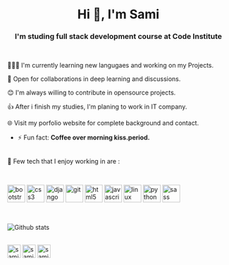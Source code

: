   
<h1 align="center">Hi 👋, I'm Sami</h1>
<h3 align="center">I'm studing full stack development course at Code Institute </h3> <br>


👨🏽‍💻 I'm currently learning new langugaes and working on my Projects.

🤝 Open for collaborations in deep learning and discussions.

😊 I'm always willing to contribute in opensource projects.

👍 After i finish my studies, I'm planing to work in IT company.

🌐 Visit my porfolio website for complete background and contact.

- ⚡ Fun fact: **Coffee over morning kiss.period.**

<br>
🚀 Few tech that I enjoy working in are :

<br><p align="left"><img src="https://devicons.github.io/devicon/devicon.git/icons/bootstrap/bootstrap-plain.svg" alt="bootstrap" width="40" height="40"/> <img src="https://devicons.github.io/devicon/devicon.git/icons/css3/css3-original-wordmark.svg" alt="css3" width="40" height="40"/> <img src="https://devicons.github.io/devicon/devicon.git/icons/django/django-original.svg" alt="django" width="40" height="40"/> <img src="https://www.vectorlogo.zone/logos/git-scm/git-scm-icon.svg" alt="git" width="40" height="40"/> <img src="https://devicons.github.io/devicon/devicon.git/icons/html5/html5-original-wordmark.svg" alt="html5" width="40" height="40"/> <img src="https://devicons.github.io/devicon/devicon.git/icons/javascript/javascript-original.svg" alt="javascript" width="40" height="40"/> <img src="https://devicons.github.io/devicon/devicon.git/icons/linux/linux-original.svg" alt="linux" width="40" height="40"/> <img src="https://devicons.github.io/devicon/devicon.git/icons/python/python-original.svg" alt="python" width="40" height="40"/> <img src="https://devicons.github.io/devicon/devicon.git/icons/sass/sass-original.svg" alt="sass" width="40" height="40"/></p><p align="center"><br>

![Github stats](https://github-readme-stats.vercel.app/api?username=sami-sinnari)<br><br>

<a href="https://twitter.com/samisinnari" target="blank"><img align="center" src="https://cdn.jsdelivr.net/npm/simple-icons@3.0.1/icons/twitter.svg" alt="samisinnari" height="30" width="30" /></a>
<a href="https://linkedin.com/in/sami el sinnari" target="blank"><img align="center" src="https://cdn.jsdelivr.net/npm/simple-icons@3.0.1/icons/linkedin.svg" alt="sami el sinnari" height="30" width="30" /></a>
<a href="https://instagram.com/sami-sinnari" target="blank"><img align="center" src="https://cdn.jsdelivr.net/npm/simple-icons@3.0.1/icons/instagram.svg" alt="sami-sinnari" height="30" width="30" /></a>
</p>

